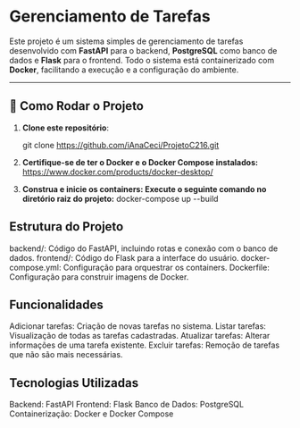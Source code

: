 # Gerenciamento de Tarefas

Este projeto é um sistema simples de gerenciamento de tarefas desenvolvido com **FastAPI** para o backend, **PostgreSQL** como banco de dados e **Flask** para o frontend. Todo o sistema está containerizado com **Docker**, facilitando a execução e a configuração do ambiente.

---

## 🚀 Como Rodar o Projeto

1. **Clone este repositório**:
   
   git clone <https://github.com/iAnaCeci/ProjetoC216.git>

 2. **Certifique-se de ter o Docker e o Docker Compose instalados:**
  https://www.docker.com/products/docker-desktop/
3. **Construa e inicie os containers: Execute o seguinte comando no diretório raiz do projeto:**
     docker-compose up --build


## Estrutura do Projeto
backend/: Código do FastAPI, incluindo rotas e conexão com o banco de dados.
frontend/: Código do Flask para a interface do usuário.
docker-compose.yml: Configuração para orquestrar os containers.
Dockerfile: Configuração para construir imagens de Docker.

## Funcionalidades
Adicionar tarefas: Criação de novas tarefas no sistema.
Listar tarefas: Visualização de todas as tarefas cadastradas.
Atualizar tarefas: Alterar informações de uma tarefa existente.
Excluir tarefas: Remoção de tarefas que não são mais necessárias.


## Tecnologias Utilizadas
Backend: FastAPI
Frontend: Flask
Banco de Dados: PostgreSQL
Containerização: Docker e Docker Compose
